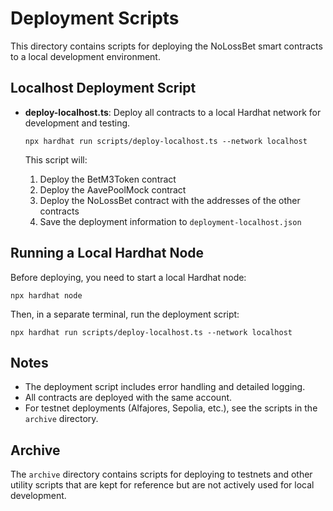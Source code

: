 # Deployment Scripts

This directory contains scripts for deploying the NoLossBet smart contracts to a local development environment.

## Localhost Deployment Script

- **deploy-localhost.ts**: Deploy all contracts to a local Hardhat network for development and testing.
  ```
  npx hardhat run scripts/deploy-localhost.ts --network localhost
  ```
  
  This script will:
  1. Deploy the BetM3Token contract
  2. Deploy the AavePoolMock contract
  3. Deploy the NoLossBet contract with the addresses of the other contracts
  4. Save the deployment information to `deployment-localhost.json`

## Running a Local Hardhat Node

Before deploying, you need to start a local Hardhat node:

```
npx hardhat node
```

Then, in a separate terminal, run the deployment script:

```
npx hardhat run scripts/deploy-localhost.ts --network localhost
```

## Notes

- The deployment script includes error handling and detailed logging.
- All contracts are deployed with the same account.
- For testnet deployments (Alfajores, Sepolia, etc.), see the scripts in the `archive` directory.

## Archive

The `archive` directory contains scripts for deploying to testnets and other utility scripts that are kept for reference but are not actively used for local development. 